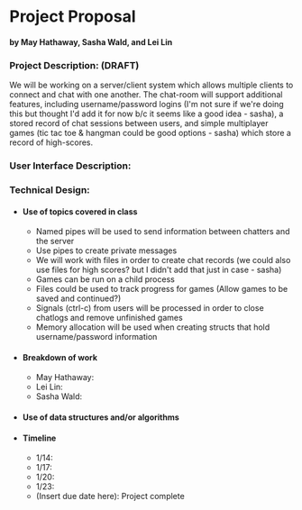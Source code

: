 # Project Proposal
#### by May Hathaway, Sasha Wald, and Lei Lin


### Project Description: (DRAFT)
We will be working on a server/client system which allows multiple clients to connect and chat with one another. The chat-room will support additional features, including username/password logins (I'm not sure if we're doing this but thought I'd add it for now b/c it seems like a good idea - sasha), a stored record of chat sessions between users, and simple multiplayer games (tic tac toe & hangman could be good options - sasha) which store a record of high-scores.

### User Interface Description:

### Technical Design:
- #### Use of topics covered in class
  - Named pipes will be used to send information between chatters and the server
  - Use pipes to create private messages
  - We will work with files in order to create chat records (we could also use files for high scores? but I didn't add that just in case - sasha)
  - Games can be run on a child process
  - Files could be used to track progress for games (Allow games to be saved and continued?)
  - Signals (ctrl-c) from users will be processed in order to close chatlogs and remove unfinished games
  - Memory allocation will be used when creating structs that hold username/password information
- #### Breakdown of work
  - May Hathaway: 
  - Lei Lin: 
  - Sasha Wald: 
- #### Use of data structures and/or algorithms
- #### Timeline
  - 1/14: 
  - 1/17: 
  - 1/20: 
  - 1/23: 
  - (Insert due date here): Project complete
